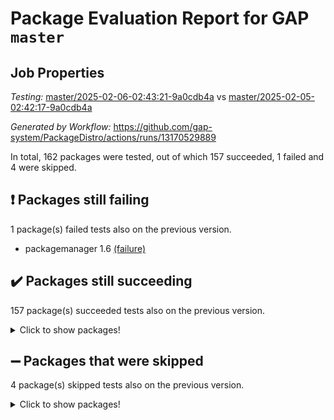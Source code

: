 # Package Evaluation Report for GAP `master`

## Job Properties

*Testing:* [master/2025-02-06-02:43:21-9a0cdb4a](https://github.com/gap-system/PackageDistro/blob/data/reports/master/2025-02-06-02:43:21-9a0cdb4a) vs [master/2025-02-05-02:42:17-9a0cdb4a](https://github.com/gap-system/PackageDistro/blob/data/reports/master/2025-02-05-02:42:17-9a0cdb4a)

*Generated by Workflow:* https://github.com/gap-system/PackageDistro/actions/runs/13170529889

In total, 162 packages were tested, out of which 157 succeeded, 1 failed and 4 were skipped.

## :exclamation: Packages still failing

1 package(s) failed tests also on the previous version.
- packagemanager 1.6 [(failure)](https://github.com/gap-system/PackageDistro/actions/runs/13170529889/job/36760276712)

## :heavy_check_mark: Packages still succeeding

157 package(s) succeeded tests also on the previous version.
<details><summary>Click to show packages!</summary>

- 4ti2interface 2024.11-01 [(success)](https://github.com/gap-system/PackageDistro/actions/runs/13170529889/job/36760250961)
- ace 5.6.2 [(success)](https://github.com/gap-system/PackageDistro/actions/runs/13170529889/job/36760251102)
- aclib 1.3.2 [(success)](https://github.com/gap-system/PackageDistro/actions/runs/13170529889/job/36760251272)
- agt 0.3.1 [(success)](https://github.com/gap-system/PackageDistro/actions/runs/13170529889/job/36760251455)
- alco 1.1.1 [(success)](https://github.com/gap-system/PackageDistro/actions/runs/13170529889/job/36760251607)
- alnuth 3.2.1 [(success)](https://github.com/gap-system/PackageDistro/actions/runs/13170529889/job/36760251772)
- anupq 3.3.1 [(success)](https://github.com/gap-system/PackageDistro/actions/runs/13170529889/job/36760251923)
- atlasrep 2.1.9 [(success)](https://github.com/gap-system/PackageDistro/actions/runs/13170529889/job/36760252084)
- autodoc 2023.06.19 [(success)](https://github.com/gap-system/PackageDistro/actions/runs/13170529889/job/36760252304)
- automata 1.16 [(success)](https://github.com/gap-system/PackageDistro/actions/runs/13170529889/job/36760252471)
- automgrp 1.3.3 [(success)](https://github.com/gap-system/PackageDistro/actions/runs/13170529889/job/36760256665)
- autpgrp 1.11 [(success)](https://github.com/gap-system/PackageDistro/actions/runs/13170529889/job/36760257184)
- cap 2025.01-01 [(success)](https://github.com/gap-system/PackageDistro/actions/runs/13170529889/job/36760257551)
- caratinterface 2.3.7 [(success)](https://github.com/gap-system/PackageDistro/actions/runs/13170529889/job/36760258339)
- cddinterface 2024.09.02 [(success)](https://github.com/gap-system/PackageDistro/actions/runs/13170529889/job/36760260468)
- circle 1.6.6 [(success)](https://github.com/gap-system/PackageDistro/actions/runs/13170529889/job/36760260689)
- classicpres 1.22 [(success)](https://github.com/gap-system/PackageDistro/actions/runs/13170529889/job/36760260881)
- cohomolo 1.6.11 [(success)](https://github.com/gap-system/PackageDistro/actions/runs/13170529889/job/36760261079)
- congruence 1.2.7 [(success)](https://github.com/gap-system/PackageDistro/actions/runs/13170529889/job/36760261267)
- corefreesub 0.6 [(success)](https://github.com/gap-system/PackageDistro/actions/runs/13170529889/job/36760261484)
- corelg 1.57 [(success)](https://github.com/gap-system/PackageDistro/actions/runs/13170529889/job/36760261698)
- crime 1.6 [(success)](https://github.com/gap-system/PackageDistro/actions/runs/13170529889/job/36760261904)
- crisp 1.4.6 [(success)](https://github.com/gap-system/PackageDistro/actions/runs/13170529889/job/36760262092)
- crypting 0.10.5 [(success)](https://github.com/gap-system/PackageDistro/actions/runs/13170529889/job/36760262303)
- cryst 4.1.27 [(success)](https://github.com/gap-system/PackageDistro/actions/runs/13170529889/job/36760262501)
- crystcat 1.1.10 [(success)](https://github.com/gap-system/PackageDistro/actions/runs/13170529889/job/36760262712)
- ctbllib 1.3.9 [(success)](https://github.com/gap-system/PackageDistro/actions/runs/13170529889/job/36760262892)
- cubefree 1.20 [(success)](https://github.com/gap-system/PackageDistro/actions/runs/13170529889/job/36760263110)
- curlinterface 2.4.0 [(success)](https://github.com/gap-system/PackageDistro/actions/runs/13170529889/job/36760263270)
- cvec 2.8.3 [(success)](https://github.com/gap-system/PackageDistro/actions/runs/13170529889/job/36760263424)
- datastructures 0.3.1 [(success)](https://github.com/gap-system/PackageDistro/actions/runs/13170529889/job/36760263607)
- deepthought 1.0.8 [(success)](https://github.com/gap-system/PackageDistro/actions/runs/13170529889/job/36760263756)
- design 1.8.2 [(success)](https://github.com/gap-system/PackageDistro/actions/runs/13170529889/job/36760263905)
- difsets 2.3.1 [(success)](https://github.com/gap-system/PackageDistro/actions/runs/13170529889/job/36760264061)
- digraphs 1.9.0 [(success)](https://github.com/gap-system/PackageDistro/actions/runs/13170529889/job/36760264221)
- edim 1.3.8 [(success)](https://github.com/gap-system/PackageDistro/actions/runs/13170529889/job/36760264391)
- example 4.4.0 [(success)](https://github.com/gap-system/PackageDistro/actions/runs/13170529889/job/36760264555)
- examplesforhomalg 2023.10-01 [(success)](https://github.com/gap-system/PackageDistro/actions/runs/13170529889/job/36760264753)
- factint 1.6.3 [(success)](https://github.com/gap-system/PackageDistro/actions/runs/13170529889/job/36760264929)
- ferret 1.0.14 [(success)](https://github.com/gap-system/PackageDistro/actions/runs/13170529889/job/36760265122)
- fga 1.5.0 [(success)](https://github.com/gap-system/PackageDistro/actions/runs/13170529889/job/36760265324)
- fining 1.5.6 [(success)](https://github.com/gap-system/PackageDistro/actions/runs/13170529889/job/36760265504)
- float 1.0.5 [(success)](https://github.com/gap-system/PackageDistro/actions/runs/13170529889/job/36760265735)
- format 1.4.4 [(success)](https://github.com/gap-system/PackageDistro/actions/runs/13170529889/job/36760265896)
- forms 1.2.12 [(success)](https://github.com/gap-system/PackageDistro/actions/runs/13170529889/job/36760266072)
- fplsa 1.2.6 [(success)](https://github.com/gap-system/PackageDistro/actions/runs/13170529889/job/36760266303)
- fr 2.4.13 [(success)](https://github.com/gap-system/PackageDistro/actions/runs/13170529889/job/36760266506)
- francy 2.0.3 [(success)](https://github.com/gap-system/PackageDistro/actions/runs/13170529889/job/36760266670)
- fwtree 1.3 [(success)](https://github.com/gap-system/PackageDistro/actions/runs/13170529889/job/36760266848)
- gapdoc 1.6.7 [(success)](https://github.com/gap-system/PackageDistro/actions/runs/13170529889/job/36760266991)
- gauss 2024.11-01 [(success)](https://github.com/gap-system/PackageDistro/actions/runs/13170529889/job/36760267147)
- gaussforhomalg 2024.08-01 [(success)](https://github.com/gap-system/PackageDistro/actions/runs/13170529889/job/36760267321)
- gbnp 1.1.0 [(success)](https://github.com/gap-system/PackageDistro/actions/runs/13170529889/job/36760267485)
- generalizedmorphismsforcap 2024.09-03 [(success)](https://github.com/gap-system/PackageDistro/actions/runs/13170529889/job/36760267699)
- genss 1.6.9 [(success)](https://github.com/gap-system/PackageDistro/actions/runs/13170529889/job/36760267882)
- gradedmodules 2024.12-01 [(success)](https://github.com/gap-system/PackageDistro/actions/runs/13170529889/job/36760268060)
- gradedringforhomalg 2024.07-01 [(success)](https://github.com/gap-system/PackageDistro/actions/runs/13170529889/job/36760268233)
- grape 4.9.2 [(success)](https://github.com/gap-system/PackageDistro/actions/runs/13170529889/job/36760268434)
- groupoids 1.76 [(success)](https://github.com/gap-system/PackageDistro/actions/runs/13170529889/job/36760268647)
- grpconst 2.6.5 [(success)](https://github.com/gap-system/PackageDistro/actions/runs/13170529889/job/36760268839)
- guarana 0.96.3 [(success)](https://github.com/gap-system/PackageDistro/actions/runs/13170529889/job/36760269024)
- guava 3.20 [(success)](https://github.com/gap-system/PackageDistro/actions/runs/13170529889/job/36760269212)
- hap 1.66 [(success)](https://github.com/gap-system/PackageDistro/actions/runs/13170529889/job/36760269382)
- hapcryst 0.1.15 [(success)](https://github.com/gap-system/PackageDistro/actions/runs/13170529889/job/36760269565)
- hecke 1.5.4 [(success)](https://github.com/gap-system/PackageDistro/actions/runs/13170529889/job/36760269726)
- help 4.0 [(success)](https://github.com/gap-system/PackageDistro/actions/runs/13170529889/job/36760269887)
- homalg 2024.01-01 [(success)](https://github.com/gap-system/PackageDistro/actions/runs/13170529889/job/36760270068)
- homalgtocas 2023.11-01 [(success)](https://github.com/gap-system/PackageDistro/actions/runs/13170529889/job/36760270212)
- idrel 2.48 [(success)](https://github.com/gap-system/PackageDistro/actions/runs/13170529889/job/36760270363)
- images 1.3.3 [(success)](https://github.com/gap-system/PackageDistro/actions/runs/13170529889/job/36760270521)
- intpic 0.4.0 [(success)](https://github.com/gap-system/PackageDistro/actions/runs/13170529889/job/36760270696)
- io 4.9.1 [(success)](https://github.com/gap-system/PackageDistro/actions/runs/13170529889/job/36760270850)
- io_forhomalg 2023.02-04 [(success)](https://github.com/gap-system/PackageDistro/actions/runs/13170529889/job/36760270992)
- irredsol 1.4.4 [(success)](https://github.com/gap-system/PackageDistro/actions/runs/13170529889/job/36760271119)
- json 2.2.2 [(success)](https://github.com/gap-system/PackageDistro/actions/runs/13170529889/job/36760271302)
- jupyterkernel 1.5.1 [(success)](https://github.com/gap-system/PackageDistro/actions/runs/13170529889/job/36760271496)
- jupyterviz 1.5.6 [(success)](https://github.com/gap-system/PackageDistro/actions/runs/13170529889/job/36760271714)
- kan 1.37 [(success)](https://github.com/gap-system/PackageDistro/actions/runs/13170529889/job/36760271872)
- kbmag 1.5.11 [(success)](https://github.com/gap-system/PackageDistro/actions/runs/13170529889/job/36760272047)
- laguna 3.9.7 [(success)](https://github.com/gap-system/PackageDistro/actions/runs/13170529889/job/36760272211)
- liealgdb 2.2.1 [(success)](https://github.com/gap-system/PackageDistro/actions/runs/13170529889/job/36760272384)
- liepring 2.9.1 [(success)](https://github.com/gap-system/PackageDistro/actions/runs/13170529889/job/36760272577)
- liering 2.4.2 [(success)](https://github.com/gap-system/PackageDistro/actions/runs/13170529889/job/36760272754)
- linearalgebraforcap 2024.10-01 [(success)](https://github.com/gap-system/PackageDistro/actions/runs/13170529889/job/36760272957)
- lins 0.9 [(success)](https://github.com/gap-system/PackageDistro/actions/runs/13170529889/job/36760273116)
- localizeringforhomalg 2023.10-01 [(success)](https://github.com/gap-system/PackageDistro/actions/runs/13170529889/job/36760273269)
- loops 3.4.4 [(success)](https://github.com/gap-system/PackageDistro/actions/runs/13170529889/job/36760273416)
- lpres 1.1.1 [(success)](https://github.com/gap-system/PackageDistro/actions/runs/13170529889/job/36760273572)
- majoranaalgebras 1.5.2 [(success)](https://github.com/gap-system/PackageDistro/actions/runs/13170529889/job/36760273750)
- mapclass 1.4.6 [(success)](https://github.com/gap-system/PackageDistro/actions/runs/13170529889/job/36760273916)
- matgrp 0.71 [(success)](https://github.com/gap-system/PackageDistro/actions/runs/13170529889/job/36760274135)
- matricesforhomalg 2024.11-02 [(success)](https://github.com/gap-system/PackageDistro/actions/runs/13170529889/job/36760274313)
- modisom 3.0.0 [(success)](https://github.com/gap-system/PackageDistro/actions/runs/13170529889/job/36760274478)
- modulepresentationsforcap 2024.09-02 [(success)](https://github.com/gap-system/PackageDistro/actions/runs/13170529889/job/36760274652)
- modules 2024.12-01 [(success)](https://github.com/gap-system/PackageDistro/actions/runs/13170529889/job/36760274820)
- monoidalcategories 2025.01-02 [(success)](https://github.com/gap-system/PackageDistro/actions/runs/13170529889/job/36760274989)
- nconvex 2024.12-01 [(success)](https://github.com/gap-system/PackageDistro/actions/runs/13170529889/job/36760275149)
- nilmat 1.4.2 [(success)](https://github.com/gap-system/PackageDistro/actions/runs/13170529889/job/36760275349)
- nock 1.5 [(success)](https://github.com/gap-system/PackageDistro/actions/runs/13170529889/job/36760275563)
- normalizinterface 1.3.7 [(success)](https://github.com/gap-system/PackageDistro/actions/runs/13170529889/job/36760275719)
- nq 2.5.11 [(success)](https://github.com/gap-system/PackageDistro/actions/runs/13170529889/job/36760275913)
- numericalsgps 1.4.0 [(success)](https://github.com/gap-system/PackageDistro/actions/runs/13170529889/job/36760276100)
- openmath 11.5.3 [(success)](https://github.com/gap-system/PackageDistro/actions/runs/13170529889/job/36760276320)
- orb 5.0.0 [(success)](https://github.com/gap-system/PackageDistro/actions/runs/13170529889/job/36760276511)
- patternclass 2.4.5 [(success)](https://github.com/gap-system/PackageDistro/actions/runs/13170529889/job/36760276896)
- permut 2.0.5 [(success)](https://github.com/gap-system/PackageDistro/actions/runs/13170529889/job/36760277096)
- polenta 1.3.10 [(success)](https://github.com/gap-system/PackageDistro/actions/runs/13170529889/job/36760277313)
- polymaking 0.8.7 [(success)](https://github.com/gap-system/PackageDistro/actions/runs/13170529889/job/36760277548)
- primgrp 3.4.4 [(success)](https://github.com/gap-system/PackageDistro/actions/runs/13170529889/job/36760277746)
- profiling 2.6.0 [(success)](https://github.com/gap-system/PackageDistro/actions/runs/13170529889/job/36760277949)
- qdistrnd 0.9.5 [(success)](https://github.com/gap-system/PackageDistro/actions/runs/13170529889/job/36760278142)
- qpa 1.35 [(success)](https://github.com/gap-system/PackageDistro/actions/runs/13170529889/job/36760278331)
- quagroup 1.8.4 [(success)](https://github.com/gap-system/PackageDistro/actions/runs/13170529889/job/36760278505)
- radiroot 2.9 [(success)](https://github.com/gap-system/PackageDistro/actions/runs/13170529889/job/36760278693)
- rcwa 4.7.1 [(success)](https://github.com/gap-system/PackageDistro/actions/runs/13170529889/job/36760278857)
- rds 1.8 [(success)](https://github.com/gap-system/PackageDistro/actions/runs/13170529889/job/36760279022)
- recog 1.4.4 [(success)](https://github.com/gap-system/PackageDistro/actions/runs/13170529889/job/36760279202)
- repndecomp 1.3.0 [(success)](https://github.com/gap-system/PackageDistro/actions/runs/13170529889/job/36760279357)
- repsn 3.1.2 [(success)](https://github.com/gap-system/PackageDistro/actions/runs/13170529889/job/36760279573)
- resclasses 4.7.3 [(success)](https://github.com/gap-system/PackageDistro/actions/runs/13170529889/job/36760279799)
- ringsforhomalg 2024.11-02 [(success)](https://github.com/gap-system/PackageDistro/actions/runs/13170529889/job/36760279989)
- sco 2023.08-01 [(success)](https://github.com/gap-system/PackageDistro/actions/runs/13170529889/job/36760280227)
- scscp 2.4.3 [(success)](https://github.com/gap-system/PackageDistro/actions/runs/13170529889/job/36760280434)
- semigroups 5.4.0 [(success)](https://github.com/gap-system/PackageDistro/actions/runs/13170529889/job/36760280609)
- sglppow 2.4 [(success)](https://github.com/gap-system/PackageDistro/actions/runs/13170529889/job/36760280802)
- sgpviz 0.999.6 [(success)](https://github.com/gap-system/PackageDistro/actions/runs/13170529889/job/36760281032)
- simpcomp 2.1.14 [(success)](https://github.com/gap-system/PackageDistro/actions/runs/13170529889/job/36760281265)
- singular 2024.06.03 [(success)](https://github.com/gap-system/PackageDistro/actions/runs/13170529889/job/36760281482)
- sl2reps 1.1 [(success)](https://github.com/gap-system/PackageDistro/actions/runs/13170529889/job/36760281748)
- sla 1.6.2 [(success)](https://github.com/gap-system/PackageDistro/actions/runs/13170529889/job/36760282015)
- smallantimagmas 0.3.0 [(success)](https://github.com/gap-system/PackageDistro/actions/runs/13170529889/job/36760282251)
- smallgrp 1.5.4 [(success)](https://github.com/gap-system/PackageDistro/actions/runs/13170529889/job/36760282450)
- smallsemi 0.7.1 [(success)](https://github.com/gap-system/PackageDistro/actions/runs/13170529889/job/36760282642)
- sonata 2.9.6 [(success)](https://github.com/gap-system/PackageDistro/actions/runs/13170529889/job/36760282834)
- sophus 1.27 [(success)](https://github.com/gap-system/PackageDistro/actions/runs/13170529889/job/36760283035)
- sotgrps 1.3 [(success)](https://github.com/gap-system/PackageDistro/actions/runs/13170529889/job/36760283219)
- spinsym 1.5.2 [(success)](https://github.com/gap-system/PackageDistro/actions/runs/13170529889/job/36760283397)
- standardff 1.0 [(success)](https://github.com/gap-system/PackageDistro/actions/runs/13170529889/job/36760283615)
- symbcompcc 1.3.2 [(success)](https://github.com/gap-system/PackageDistro/actions/runs/13170529889/job/36760283810)
- thelma 1.3 [(success)](https://github.com/gap-system/PackageDistro/actions/runs/13170529889/job/36760283985)
- tomlib 1.2.11 [(success)](https://github.com/gap-system/PackageDistro/actions/runs/13170529889/job/36760284195)
- toolsforhomalg 2024.09-01 [(success)](https://github.com/gap-system/PackageDistro/actions/runs/13170529889/job/36760284360)
- toric 1.9.6 [(success)](https://github.com/gap-system/PackageDistro/actions/runs/13170529889/job/36760284524)
- transgrp 3.6.5 [(success)](https://github.com/gap-system/PackageDistro/actions/runs/13170529889/job/36760284714)
- typeset 1.2.2 [(success)](https://github.com/gap-system/PackageDistro/actions/runs/13170529889/job/36760284879)
- ugaly 4.1.3 [(success)](https://github.com/gap-system/PackageDistro/actions/runs/13170529889/job/36760285039)
- unipot 1.6 [(success)](https://github.com/gap-system/PackageDistro/actions/runs/13170529889/job/36760285220)
- unitlib 4.2.0 [(success)](https://github.com/gap-system/PackageDistro/actions/runs/13170529889/job/36760285423)
- utils 0.85 [(success)](https://github.com/gap-system/PackageDistro/actions/runs/13170529889/job/36760285591)
- uuid 0.7 [(success)](https://github.com/gap-system/PackageDistro/actions/runs/13170529889/job/36760285803)
- walrus 0.9991 [(success)](https://github.com/gap-system/PackageDistro/actions/runs/13170529889/job/36760285971)
- wedderga 4.10.5 [(success)](https://github.com/gap-system/PackageDistro/actions/runs/13170529889/job/36760286144)
- wpe 0.8 [(success)](https://github.com/gap-system/PackageDistro/actions/runs/13170529889/job/36760286312)
- xmod 2.92 [(success)](https://github.com/gap-system/PackageDistro/actions/runs/13170529889/job/36760286602)
- xmodalg 1.23 [(success)](https://github.com/gap-system/PackageDistro/actions/runs/13170529889/job/36760286905)
- yangbaxter 0.10.6 [(success)](https://github.com/gap-system/PackageDistro/actions/runs/13170529889/job/36760287068)
- zeromqinterface 0.16 [(success)](https://github.com/gap-system/PackageDistro/actions/runs/13170529889/job/36760287231)
</details>

## :heavy_minus_sign: Packages that were skipped

4 package(s) skipped tests also on the previous version.
<details><summary>Click to show packages!</summary>

- browse 1.8.21 [(skipped)](https://github.com/gap-system/PackageDistro/actions/runs/13170529889/job/36759916731)
- itc 1.5.1 [(skipped)](https://github.com/gap-system/PackageDistro/actions/runs/13170529889/job/36759916731)
- polycyclic 2.16 [(skipped)](https://github.com/gap-system/PackageDistro/actions/runs/13170529889/job/36759916731)
- xgap 4.32 [(skipped)](https://github.com/gap-system/PackageDistro/actions/runs/13170529889/job/36759916731)
</details>

